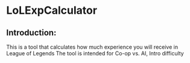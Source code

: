 # LoLExpCalculator

## Introduction:
This is a tool that calculates how much experience you will receive in League of Legends 
The tool is intended for Co-op vs. AI, Intro difficulty
